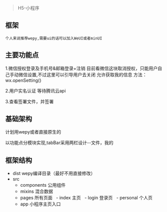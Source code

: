 
> H5-小程序

## 框架 
	个人来说推荐wepy,需要ui的话可以加入WeUI或者minUI
## 主要功能点

1.微信授权登录及手机号&邮箱登录+注销
目前看微信这块取消授权，只能用户自己手动微信设置,不过这里可以引导用户去关闭 允许获取我的信息  方法：wx.openSetting()

2.用户实名认证
等待腾讯云api

3.查看签署文件，并签署

## 基础架构

计划用wepy或者直接原生的

以功能点分模块实现,tabBar采用两栏设计--文件，我的

## 框架结构
- dist wepy编译目录（最好不用直接修改）
- src 
  - components 公用组件
  - mixins 混合数据
  - pages 所有页面
    - index 主页
    - login 登录页
    - personal 个人页
  - app 小程序主页入口

